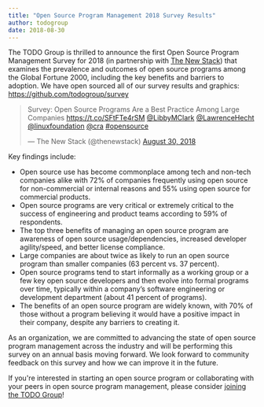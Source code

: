 ```yaml
---
title: "Open Source Program Management 2018 Survey Results"
author: todogroup
date: 2018-08-30
---
```


The TODO Group is thrilled to announce the first Open Source Program Management Survey for 2018 (in partnership with [The New Stack](https://twitter.com/thenewstack/status/1035105095493578752)) that examines the prevalence and outcomes of open source programs among the Global Fortune 2000, including the key benefits and barriers to adoption. We have open sourced all of our survey results and graphics: https://github.com/todogroup/survey

<blockquote class="twitter-tweet" data-lang="en"><p lang="en" dir="ltr">Survey: Open Source Programs Are a Best Practice Among Large Companies  <a href="https://t.co/SFtFTe4rSM">https://t.co/SFtFTe4rSM</a> <a href="https://twitter.com/LibbyMClark?ref_src=twsrc%5Etfw">@LibbyMClark</a> <a href="https://twitter.com/LawrenceHecht?ref_src=twsrc%5Etfw">@LawrenceHecht</a> <a href="https://twitter.com/linuxfoundation?ref_src=twsrc%5Etfw">@linuxfoundation</a> <a href="https://twitter.com/cra?ref_src=twsrc%5Etfw">@cra</a> <a href="https://twitter.com/hashtag/opensource?src=hash&amp;ref_src=twsrc%5Etfw">#opensource</a></p>&mdash; The New Stack (@thenewstack) <a href="https://twitter.com/thenewstack/status/1035105095493578752?ref_src=twsrc%5Etfw">August 30, 2018</a></blockquote>
<script async src="https://platform.twitter.com/widgets.js" charset="utf-8"></script>


Key findings include:

* Open source use has become commonplace among tech and non-tech companies alike with 72% of companies frequently using open source for non-commercial or internal reasons and 55% using open source for commercial products.
* Open source programs are very critical or extremely critical to the success of engineering and product teams according to 59% of respondents.
* The top three benefits of managing an open source program are awareness of open source usage/dependencies, increased developer agility/speed, and better license compliance.
* Large companies are about twice as likely to run an open source program than smaller companies (63 percent vs. 37 percent).
* Open source programs tend to start informally as a working group or a few key open source developers and then evolve into formal programs over time, typically within a company’s software engineering or development department (about 41 percent of programs).
* The benefits of an open source program are widely known, with 70% of those without a program believing it would have a positive impact in their company, despite any barriers to creating it.

As an organization, we are committed to advancing the state of open source program management across the industry and will be performing this survey on an annual basis moving forward. We look forward to community feedback on this survey and how we can improve it in the future.

If you're interested in starting an open source program or collaborating with your peers in open source program management, please consider [joining the TODO Group](http://todogroup.org/join/)!
